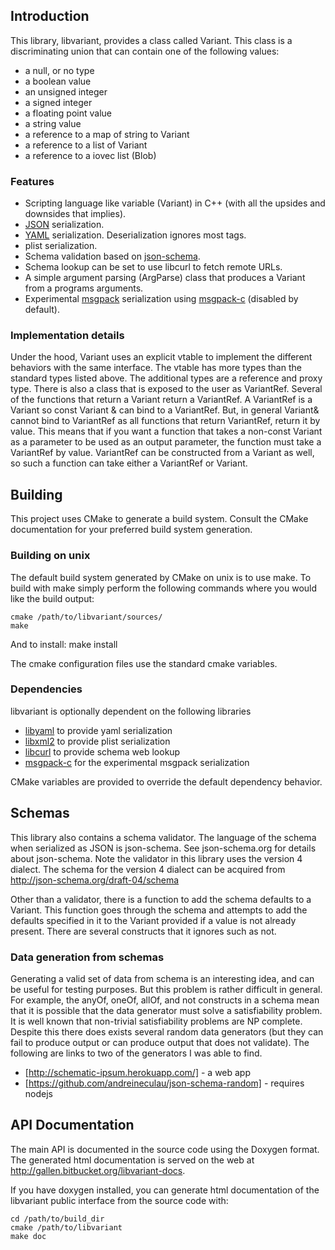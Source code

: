 
Introduction
------------

This library, libvariant, provides a class called Variant.
This class is a discriminating union that can contain one of the following values:

 - a null, or no type
 - a boolean value
 - an unsigned integer
 - a signed integer
 - a floating point value
 - a string value
 - a reference to a map of string to Variant
 - a reference to a list of Variant
 - a reference to a iovec list (Blob)

### Features

 - Scripting language like variable (Variant) in C++ (with all the upsides and downsides that implies).
 - [JSON](http://www.json.org/) serialization.
 - [YAML](http://yaml.org/) serialization. Deserialization ignores most tags.
 - plist serialization.
 - Schema validation based on [json-schema](http://json-schema.org/).
 - Schema lookup can be set to use libcurl to fetch remote URLs.
 - A simple argument parsing (ArgParse) class that produces a Variant from a programs arguments.
 - Experimental [msgpack](http://msgpack.org/) serialization using [msgpack-c](https://github.com/msgpack/msgpack-c) (disabled by default).

### Implementation details

Under the hood, Variant uses an explicit vtable to implement the different
behaviors with the same interface.  The vtable has more types than the standard
types listed above.  The additional types are a reference and proxy type.
There is also a class that is exposed to the user as VariantRef.  Several of
the functions that return a Variant return a VariantRef.  A VariantRef is a
Variant so const Variant & can bind to a VariantRef.  But, in general Variant&
cannot bind to VariantRef as all functions that return VariantRef, return it by
value. This means that if you want a function that takes a non-const Variant as
a parameter to be used as an output parameter, the function must take a
VariantRef by value.  VariantRef can be constructed from a Variant as well, so
such a function can take either a VariantRef or Variant.

Building
--------

This project uses CMake to generate a build system. Consult the CMake
documentation for your preferred build system generation.

### Building on unix

The default build system generated by CMake on unix is to use make.
To build with make simply perform the following commands where you would like the build output:

    cmake /path/to/libvariant/sources/
    make

And to install:
    make install

The cmake configuration files use the standard cmake variables.

### Dependencies

libvariant is optionally dependent on the following libraries

 - [libyaml](http://pyyaml.org/wiki/LibYAML) to provide yaml serialization
 - [libxml2](http://xmlsoft.org/) to provide plist serialization
 - [libcurl](http://curl.haxx.se/) to provide schema web lookup
 - [msgpack-c](https://github.com/msgpack/msgpack-c) for the experimental msgpack serialization

CMake variables are provided to override the default dependency behavior.

Schemas
-------

This library also contains a schema validator. The language of the schema when
serialized as JSON is json-schema.  See json-schema.org for details about
json-schema. Note the validator in this library uses the version 4 dialect.
The schema for the version 4 dialect can be acquired from
http://json-schema.org/draft-04/schema

Other than a validator, there is a function to add the schema defaults to a Variant.
This function goes through the schema and attempts to add the defaults
specified in it to the Variant provided if a value is not already present.
There are several constructs that it ignores such as not.

### Data generation from schemas

Generating a valid set of data from schema is an interesting idea, and can be
useful for testing purposes.  But this problem is rather difficult in general.
For example, the anyOf, oneOf, allOf, and not constructs in a schema mean that
it is possible that the data generator must solve a satisfiability problem.
It is well known that non-trivial satisfiability problems are NP complete.
Despite this there does exists several random data generators (but they can
fail to produce output or can produce output that does not validate).  The
following are links to two of the generators I was able to find.

 - [http://schematic-ipsum.herokuapp.com/] - a web app
 - [https://github.com/andreineculau/json-schema-random] - requires nodejs

API Documentation
-----------------

The main API is documented in the source code using the Doxygen format.
The generated html documentation is served on the web at
http://gallen.bitbucket.org/libvariant-docs.

If you have doxygen installed, you can generate html documentation of the
libvariant public interface from the source code with:

    cd /path/to/build_dir
    cmake /path/to/libvariant
    make doc

